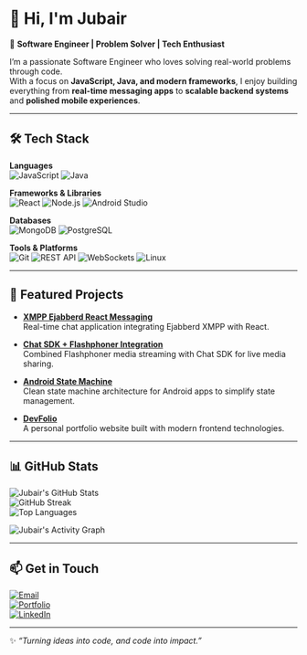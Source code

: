 # 👋 Hi, I'm Jubair  
🚀 **Software Engineer | Problem Solver | Tech Enthusiast**  

I’m a passionate Software Engineer who loves solving real-world problems through code.  
With a focus on **JavaScript, Java, and modern frameworks**, I enjoy building everything from **real-time messaging apps** to **scalable backend systems** and **polished mobile experiences**.  

---

## 🛠️ Tech Stack  

**Languages**  
![JavaScript](https://img.shields.io/badge/JavaScript-F7DF1E?style=for-the-badge&logo=javascript&logoColor=black)
![Java](https://img.shields.io/badge/Java-007396?style=for-the-badge&logo=java&logoColor=white)

**Frameworks & Libraries**  
![React](https://img.shields.io/badge/React-61DAFB?style=for-the-badge&logo=react&logoColor=black)
![Node.js](https://img.shields.io/badge/Node.js-339933?style=for-the-badge&logo=nodedotjs&logoColor=white)
![Android Studio](https://img.shields.io/badge/Android_Studio-3DDC84?style=for-the-badge&logo=androidstudio&logoColor=white)

**Databases**  
![MongoDB](https://img.shields.io/badge/MongoDB-47A248?style=for-the-badge&logo=mongodb&logoColor=white)
![PostgreSQL](https://img.shields.io/badge/PostgreSQL-316192?style=for-the-badge&logo=postgresql&logoColor=white)

**Tools & Platforms**  
![Git](https://img.shields.io/badge/Git-F05032?style=for-the-badge&logo=git&logoColor=white)
![REST API](https://img.shields.io/badge/REST_API-02569B?style=for-the-badge&logo=swagger&logoColor=white)
![WebSockets](https://img.shields.io/badge/WebSockets-000000?style=for-the-badge&logo=socket.io&logoColor=white)
![Linux](https://img.shields.io/badge/Linux-FCC624?style=for-the-badge&logo=linux&logoColor=black)

---

## 🌟 Featured Projects  

- [**XMPP Ejabberd React Messaging**](https://github.com/shamsjubair111/xmpp-ejabberd-react-messaging)  
  Real-time chat application integrating Ejabberd XMPP with React.  

- [**Chat SDK + Flashphoner Integration**](https://github.com/shamsjubair111/Chat-SDK-Flashphoner-Merge)  
  Combined Flashphoner media streaming with Chat SDK for live media sharing.  

- [**Android State Machine**](https://github.com/shamsjubair111/Android-State-Machine)  
  Clean state machine architecture for Android apps to simplify state management.  

- [**DevFolio**](https://github.com/shamsjubair111/dev-folio)  
  A personal portfolio website built with modern frontend technologies.  

---

## 📊 GitHub Stats  

![Jubair's GitHub Stats](https://github-readme-stats.vercel.app/api?username=shamsjubair111&show_icons=true&theme=radical)  
![GitHub Streak](https://streak-stats.demolab.com/?user=shamsjubair111&theme=radical)  
![Top Languages](https://github-readme-stats.vercel.app/api/top-langs/?username=shamsjubair111&layout=compact&theme=radical)  

![Jubair's Activity Graph](https://github-readme-activity-graph.vercel.app/graph?username=shamsjubair111&theme=react-dark)  

---

## 📫 Get in Touch  

[![Email](https://img.shields.io/badge/Email-shamsjubair.sj%40gmail.com-red?style=flat&logo=gmail)](mailto:shamsjubair.sj@gmail.com)  
[![Portfolio](https://img.shields.io/badge/Portfolio-Visit-success?style=flat&logo=netlify)](https://effulgent-beijinho-bda415.netlify.app)  
[![LinkedIn](https://img.shields.io/badge/LinkedIn-Profile-blue?style=flat&logo=linkedin)](https://www.linkedin.com/in/YOUR-LINK)  

---

✨ *“Turning ideas into code, and code into impact.”*  
